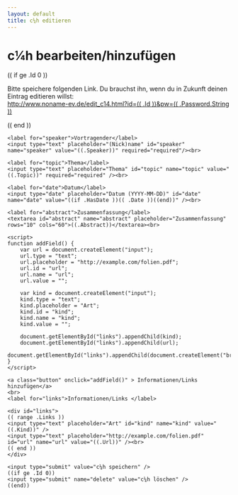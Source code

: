 ```yaml
---
layout: default
title: c¼h editieren
---
```


<h1>c¼h bearbeiten/hinzufügen</h1>

(( if ge .Id 0 ))
<p>
	Bitte speichere folgenden Link. Du brauchst ihn, wenn du in Zukunft deinen
	Eintrag editieren willst:<br />
	<a href="/edit_c14.html?id=(( .Id ))&pw=(( .Password.String ))">http://www.noname-ev.de/edit_c14.html?id=(( .Id ))&pw=(( .Password.String ))</a>
</p>
(( end ))

<form method="POST" action="edit_c14.html">
	<input type="hidden" name="id" value="(( if ge .Id 0 ))((.Id))(( end ))" />
	<input type="hidden" name="pw" value="(( .Password.String ))" />

	<label for="speaker">Vortragender</label>
	<input type="text" placeholder="(Nick)name" id="speaker"  name="speaker" value="((.Speaker))" required="required"/><br>

	<label for="topic">Thema</label>
	<input type="text" placeholder="Thema" id="topic" name="topic" value="((.Topic))" required="required" /><br>

	<label for="date">Datum</label>
	<input type="date" placeholder="Datum (YYYY-MM-DD)" id="date" name="date" value="((if .HasDate ))(( .Date ))((end))" /><br>

	<label for="abstract">Zusammenfassung</label>
	<textarea id="abstract" name="abstract" placeholder="Zusammenfassung" rows="10" cols="60">((.Abstract))</textarea><br>

	<script>
	function addField() {
		var url = document.createElement("input");
		url.type = "text";
		url.placeholder = "http://example.com/folien.pdf";
		url.id = "url";
		url.name = "url";
		url.value = "";

		var kind = document.createElement("input");
		kind.type = "text";
		kind.placeholder = "Art";
		kind.id = "kind";
		kind.name = "kind";
		kind.value = "";

		document.getElementById("links").appendChild(kind);
		document.getElementById("links").appendChild(url);
		document.getElementById("links").appendChild(document.createElement("br"));
 	}
	</script>

	<a class="button" onclick="addField()" > Informationen/Links hinzufügen</a>
	<br>
	<label for="links">Informationen/Links </label>

	<div id="links">
	(( range .Links ))
	<input type="text" placeholder="Art" id="kind" name="kind" value="((.Kind))" />
	<input type="text" placeholder="http://example.com/folien.pdf" id="url" name="url" value="((.Url))" /><br>
	(( end ))
	</div>

	<input type="submit" value="c¼h speichern" />
	((if ge .Id 0))
	<input type="submit" name="delete" value="c¼h löschen" />
	((end))
</form>


